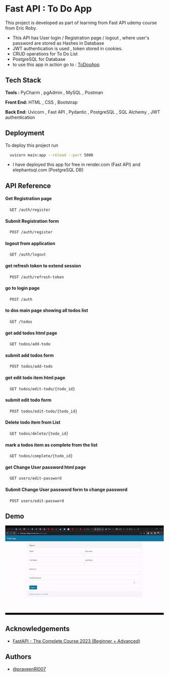
# Fast API : To Do App



This project is developed as part of learning from Fast API udemy course from Eric Roby.

- This API has User login / Registration page / logout , where user's password are stored as Hashes in Database
- JWT authentication is used , token stored in cookies.
- CRUD operations for To Do List
- PostgreSQL for Database
- to use this app in action go to :  [ToDosApp](https://todosapp-w0aj.onrender.com)

## Tech Stack

**Tools :** PyCharm , pgAdmin , MySQL , Postman

**Front End:** HTML , CSS , Bootstrap

**Back End:** Uvicorn , Fast API , Pydantic , PostgreSQL , SQL Alchemy , JWT authentication


## Deployment

To deploy this project run

```bash
  uvicorn main:app --reload --port 5000
```

- I have deployed this app for free in render.com (Fast API) and elephantsql.com (PostgreSQL DB)


## API Reference

#### Get Registration page

```http
  GET /auth/register
```

#### Submit Registration form

```http
  POST /auth/register
```


#### logout from application

```http
  GET /auth/logout
```

#### get refresh token to extend session 

```http
  POST /auth/refresh-token
```

#### go to login page

```http
  POST /auth
```
#### to dos main page showing all todos list

```http
  GET /todos
```
#### get add todos html page

```http
  GET todos/add-todo
```

#### submit add todos form

```http
  POST todos/add-todo
```

#### get edit todo item html page

```http
  GET todos/edit-todo/{todo_id}
```

#### submit edit todo form

```http
  POST todos/edit-todo/{todo_id}
```

#### Delete todo item from List

```http
  GET todos/delete/{todo_id}
```

#### mark a todos item as complete from the list

```http
  GET todos/complete/{todo_id}
```

#### get Change User password html page

```http
  GET users/edit-password
```

#### Submit Change User password form to change password

```http
  POST users/edit-password
```











## Demo

<p align="center">
  <img src="FastAPI.gif.gif" alt="animated" />
</p>

## Acknowledgements

 - [FastAPI - The Complete Course 2023 (Beginner + Advanced)](https://www.udemy.com/course/fastapi-the-complete-course/#instructor-1)


## Authors

- [@praveenRI007](https://www.github.com/praveenRI007)

